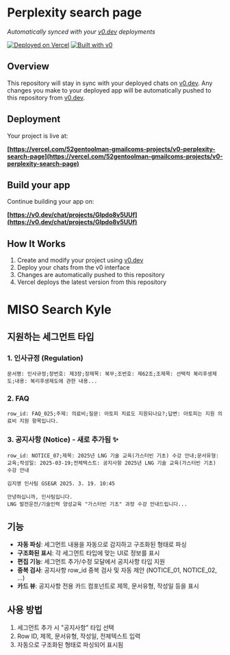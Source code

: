 # Perplexity search page

*Automatically synced with your [v0.dev](https://v0.dev) deployments*

[![Deployed on Vercel](https://img.shields.io/badge/Deployed%20on-Vercel-black?style=for-the-badge&logo=vercel)](https://vercel.com/52gentoolman-gmailcoms-projects/v0-perplexity-search-page)
[![Built with v0](https://img.shields.io/badge/Built%20with-v0.dev-black?style=for-the-badge)](https://v0.dev/chat/projects/Glpdo8v5UUf)

## Overview

This repository will stay in sync with your deployed chats on [v0.dev](https://v0.dev).
Any changes you make to your deployed app will be automatically pushed to this repository from [v0.dev](https://v0.dev).

## Deployment

Your project is live at:

**[https://vercel.com/52gentoolman-gmailcoms-projects/v0-perplexity-search-page](https://vercel.com/52gentoolman-gmailcoms-projects/v0-perplexity-search-page)**

## Build your app

Continue building your app on:

**[https://v0.dev/chat/projects/Glpdo8v5UUf](https://v0.dev/chat/projects/Glpdo8v5UUf)**

## How It Works

1. Create and modify your project using [v0.dev](https://v0.dev)
2. Deploy your chats from the v0 interface
3. Changes are automatically pushed to this repository
4. Vercel deploys the latest version from this repository

# MISO Search Kyle

## 지원하는 세그먼트 타입

### 1. 인사규정 (Regulation)
```
문서명: 인사규정;장번호: 제3장;장제목: 복무;조번호: 제62조;조제목: 선택적 복리후생제도;내용: 복리후생제도에 관한 내용...
```

### 2. FAQ
```
row_id: FAQ_025;주제: 의료비;질문: 아토피 치료도 지원되나요?;답변: 아토피는 지원 의료비 지원 항목입니다.
```

### 3. 공지사항 (Notice) - 새로 추가됨 ✨
```
row_id: NOTICE_07;제목: 2025년 LNG 기술 교육(가스터빈 기초) 수강 안내;문서유형: 교육;작성일: 2025-03-19;전체텍스트: 공지사항 2025년 LNG 기술 교육(가스터빈 기초) 수강 안내

김지영 인사팀 GSE&R 2025. 3. 19. 10:45

안녕하십니까, 인사팀입니다.
LNG 발전운전/기술인력 양성교육 "가스터빈 기초" 과정 수강 안내드립니다...
```

## 기능

- **자동 파싱**: 세그먼트 내용을 자동으로 감지하고 구조화된 형태로 파싱
- **구조화된 표시**: 각 세그먼트 타입에 맞는 UI로 정보를 표시
- **편집 기능**: 세그먼트 추가/수정 모달에서 공지사항 타입 지원
- **중복 검사**: 공지사항 row_id 중복 검사 및 자동 제안 (NOTICE_01, NOTICE_02, ...)
- **카드 뷰**: 공지사항 전용 카드 컴포넌트로 제목, 문서유형, 작성일 등을 표시

## 사용 방법

1. 세그먼트 추가 시 "공지사항" 타입 선택
2. Row ID, 제목, 문서유형, 작성일, 전체텍스트 입력
3. 자동으로 구조화된 형태로 파싱되어 표시됨
